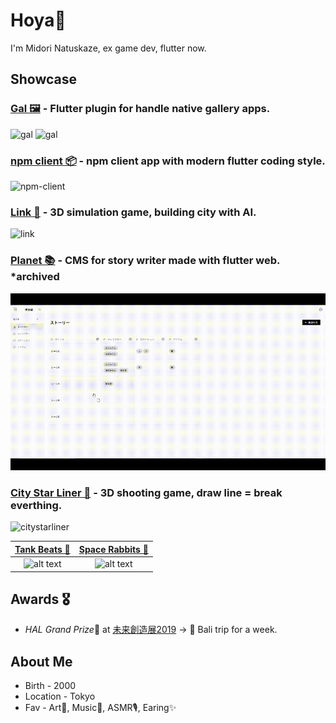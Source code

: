 # Hoya👋

I'm Midori Natuskaze, ex game dev, flutter now.

<!--![GitHub Stats Card](https://github-readme-stats.vercel.app/api?username=natsuk4ze&count_private=true&show_icons=true)-->

## Showcase

### [Gal 🖼](https://pub.dev/packages/gal) - Flutter plugin for handle native gallery apps.

<img src="https://github.com/natsuk4ze/gal/raw/main/readme_assets/ios.gif" alt="gal" height="340"/> <img src="https://github.com/natsuk4ze/gal/raw/main/readme_assets/android.gif" alt="gal" height="340"/> 

### [npm client 📦](https://github.com/natsuk4ze/npm) - npm client app with modern flutter coding style.

<img src="https://github.com/natsuk4ze/npm/raw/master/assets/readme/example.gif" alt="npm-client" width="280"/>
 
### [Link 🏢](https://github.com/natsuk4ze/link) - 3D simulation game, building city with AI.

<img src="https://github.com/natsuk4ze/link/blob/master/readme_assets/example.gif" alt="link" width="600"/>
 
### [Planet 📚](https://planet-1424d.web.app) -  CMS for story writer made with flutter web. *archived

<img src="assets/planet.gif" alt="planet" width="600"/>
 
### [City Star Liner 🌌](https://github.com/natsuk4ze/city-star-liner) - 3D shooting game, draw line = break everthing.

<img src="https://github.com/natsuk4ze/city-star-liner/blob/master/readme-assets/showcase.gif" alt="citystarliner" width="600"/>
 
 |[Tank Beats 🎵](https://github.com/natsuk4ze/tank-beats) | [Space Rabbits 🐰](https://github.com/natsuk4ze/space-rabbits) |
|:-:|:-:|
| ![alt text](https://github.com/natsuk4ze/tank-beats/blob/master/readme-assets/example.gif) | ![alt text](https://github.com/natsuk4ze/space-rabbits/blob/master/readme-assets/showcase.gif) |


## Awards 🎖

* *HAL Grand Prize*🏅 at [未来創造展2019](https://www.hal.ac.jp/tokyo/campuslife/ms2019)
-> 🎁 Bali trip for a week.

## About Me

* Birth - 2000
* Location - Tokyo
* Fav - Art🎨, Music🎵, ASMR🎙, Earing✨




